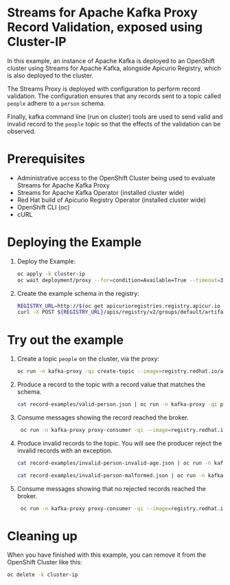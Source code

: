 # Streams for Apache Kafka Proxy Record Validation, exposed using Cluster-IP

In this example, an instance of Apache Kafka is deployed to an OpenShift cluster using Streams for Apache Kafka, alongside Apicurio Registry, which is also deployed to the cluster.

The Streams Proxy is deployed with configuration to perform record validation.  The configuration ensures that 
any records sent to a topic called `people` adhere to a `person` schema.

Finally, kafka command line (run on cluster) tools are used to send valid and invalid record to the `people` topic
so that the effects of the validation can be observed.

# Prerequisites

* Administrative access to the OpenShift Cluster being used to evaluate Streams for Apache Kafka Proxy
* Streams for Apache Kafka Operator (installed cluster wide)
* Red Hat build of Apicurio Registry Operator (installed cluster wide)
* OpenShift CLI (oc)
* cURL

# Deploying the Example

1. Deploy the Example:
   ```sh
   oc apply -k cluster-ip
   oc wait deployment/proxy --for=condition=Available=True --timeout=300s -n kafka-proxy
   ```

2. Create the example schema in the registry:

   ```sh
   REGISTRY_URL=http://$(oc get apicurioregistries.registry.apicur.io -n schema-registry registry --template='{{.status.info.host}}')
   curl -X POST ${REGISTRY_URL}/apis/registry/v2/groups/default/artifacts -H "Content-Type: application/json; artifactType=JSON" -H "X-Registry-ArtifactId: Person" --data @schemas/person.schema.json
   ```

# Try out the example

1. Create a topic `people` on the cluster, via the proxy:
   ```sh
   oc run -n kafka-proxy -qi create-topic --image=registry.redhat.io/amq-streams/kafka-37-rhel9:2.7.0 --rm=true --restart=Never -- bin/kafka-topics.sh --bootstrap-server proxy-service:9092 --create -topic people
   ```
2. Produce a record to the topic with a record value that matches the schema.
   ```sh
   cat record-examples/valid-person.json | oc run -n kafka-proxy -qi proxy-producer --image=registry.redhat.io/amq-streams/kafka-37-rhel9:2.7.0 --rm=true --restart=Never -- bin/kafka-console-producer.sh --bootstrap-server proxy-service:9092 --topic people --sync
   ```
3. Consume messages showing the record reached the broker.
   ```sh
    oc run -n kafka-proxy proxy-consumer -qi --image=registry.redhat.io/amq-streams/kafka-37-rhel9:2.7.0 --rm=true --restart=Never -- ./bin/kafka-console-consumer.sh  --bootstrap-server proxy-service:9092 --topic people --from-beginning --timeout-ms 10000
   ```   
4. Produce invalid records to the topic.  You will see the producer reject the invalid records with an exception.
   ```sh
   cat record-examples/invalid-person-invalid-age.json | oc run -n kafka-proxy -qi proxy-producer --image=registry.redhat.io/amq-streams/kafka-37-rhel9:2.7.0 --rm=true --restart=Never -- bin/kafka-console-producer.sh --bootstrap-server proxy-service:9092 --topic people --sync
   ```
   
   ```sh
   cat record-examples/invalid-person-malformed.json | oc run -n kafka-proxy -qi proxy-producer --image=registry.redhat.io/amq-streams/kafka-37-rhel9:2.7.0 --rm=true --restart=Never -- bin/kafka-console-producer.sh --bootstrap-server proxy-service:9092 --topic people --sync
   ```

5. Consume messages showing that no rejected records reached the broker.
   ```sh
    oc run -n kafka-proxy proxy-consumer -qi --image=registry.redhat.io/amq-streams/kafka-37-rhel9:2.7.0 --rm=true --restart=Never -- ./bin/kafka-console-consumer.sh  --bootstrap-server proxy-service:9092 --topic people --from-beginning --timeout-ms 10000
   ```   

# Cleaning up

When you have finished with this example, you can remove it from the OpenShift Cluster like this:

```sh
oc delete -k cluster-ip
```
